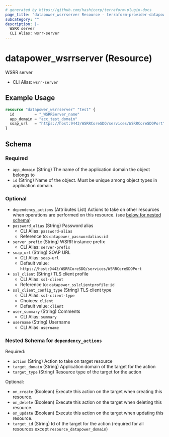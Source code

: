 ```yaml
---
# generated by https://github.com/hashicorp/terraform-plugin-docs
page_title: "datapower_wsrrserver Resource - terraform-provider-datapower"
subcategory: ""
description: |-
  WSRR server
  CLI Alias: wsrr-server
---
```


# datapower_wsrrserver (Resource)

WSRR server
  - CLI Alias: `wsrr-server`

## Example Usage

```terraform
resource "datapower_wsrrserver" "test" {
  id         = "_WSRRServer_name"
  app_domain = "acc_test_domain"
  soap_url   = "https://host:9443/WSRRCoreSDO/services/WSRRCoreSDOPort"
}
```

<!-- schema generated by tfplugindocs -->
## Schema

### Required

- `app_domain` (String) The name of the application domain the object belongs to
- `id` (String) Name of the object. Must be unique among object types in application domain.

### Optional

- `dependency_actions` (Attributes List) Actions to take on other resources when operations are performed on this resource. (see [below for nested schema](#nestedatt--dependency_actions))
- `password_alias` (String) Password alias
  - CLI Alias: `password-alias`
  - Reference to: `datapower_passwordalias:id`
- `server_prefix` (String) WSRR instance prefix
  - CLI Alias: `server-prefix`
- `soap_url` (String) SOAP URL
  - CLI Alias: `soap-url`
  - Default value: `https://host:9443/WSRRCoreSDO/services/WSRRCoreSDOPort`
- `ssl_client` (String) TLS client profile
  - CLI Alias: `ssl-client`
  - Reference to: `datapower_sslclientprofile:id`
- `ssl_client_config_type` (String) TLS client type
  - CLI Alias: `ssl-client-type`
  - Choices: `client`
  - Default value: `client`
- `user_summary` (String) Comments
  - CLI Alias: `summary`
- `username` (String) Username
  - CLI Alias: `username`

<a id="nestedatt--dependency_actions"></a>
### Nested Schema for `dependency_actions`

Required:

- `action` (String) Action to take on target resource
- `target_domain` (String) Application domain of the target for the action
- `target_type` (String) Resource type of the target for the action

Optional:

- `on_create` (Boolean) Execute this action on the target when creating this resource.
- `on_delete` (Boolean) Execute this action on the target when deleting this resource.
- `on_update` (Boolean) Execute this action on the target when updating this resource.
- `target_id` (String) Id of the target for the action (required for all resources except `resource_datapower_domain`)
